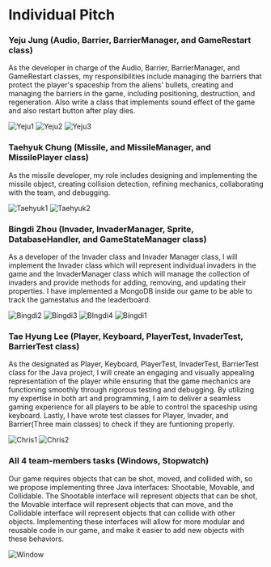 # Individual Pitch


### Yeju Jung (Audio, Barrier, BarrierManager, and GameRestart class)
As the developer in charge of the Audio, Barrier, BarrierManager, and GameRestart classes, my responsibilities include managing the barriers that protect the player's spaceship from the aliens' bullets, creating and managing the barriers in the game, including positioning, destruction, and regeneration. Also write a class that implements sound effect of the game and also restart button after play dies.

![Yeju1](https://user-images.githubusercontent.com/113272141/230509096-902196d7-9bde-4490-a0df-66cb7b84242f.jpg)
![Yeju2](https://user-images.githubusercontent.com/113272141/230509100-3eb99fba-d160-4dd4-860b-9ae7c2068991.jpg)
![Yeju3](https://user-images.githubusercontent.com/113272141/230509101-2ae79cdc-bbcc-4181-b80f-1be838b85905.jpg)


### Taehyuk Chung (Missile, and  MissileManager, and MissilePlayer class)
As the missile developer, my role includes designing and implementing the missile object, creating collision detection, refining mechanics, collaborating with the team, and debugging.

![Taehyuk1](https://user-images.githubusercontent.com/113272141/230509125-b879ff25-e35b-4183-a01e-7160bd54d797.jpg)
![Taehyuk2](https://user-images.githubusercontent.com/113272141/230509127-36c31a92-40fe-4930-a12d-828b2fada06d.jpg)


### Bingdi Zhou (Invader, InvaderManager, Sprite, DatabaseHandler, and GameStateManager class)
As a developer of the Invader class and Invader Manager class, I will implement the Invader class which will represent individual invaders in the game and the InvaderManager class which will manage the collection of invaders and provide methods for adding, removing, and updating their properties. I have implemented a MongoDB inside our game to be able to track the gamestatus and the leaderboard.

![Bingdi2](https://user-images.githubusercontent.com/113272141/230508648-f5cc516e-19b7-464e-867a-b26f3b4bc57e.jpg)
![Bingdi3](https://user-images.githubusercontent.com/113272141/230508652-8a4a7282-e068-4713-a605-206b333f479c.jpg)
![BIngdi4](https://user-images.githubusercontent.com/113272141/230508653-998caaa5-d1b3-438b-89f6-1bb0c35c2f3a.jpg)
![Bingdi1](https://user-images.githubusercontent.com/113272141/230508654-3c5279f8-8b62-4cf0-a1e7-c7b63a3459ac.jpg)


### Tae Hyung Lee (Player, Keyboard, PlayerTest, InvaderTest, BarrierTest class)
As the designated as Player, Keyboard, PlayerTest, InvaderTest, BarrierTest class for the Java project, I will create an engaging and visually appealing representation of the player while ensuring that the game mechanics are functioning smoothly through rigorous testing and debugging. By utilizing my expertise in both art and programming, I aim to deliver a seamless gaming experience for all players to be able to control the spaceship using keyboard. Lastly, I have wrote test classes for Player, Invader, and Barrier(Three main classes) to check if they are funtioning properly.

![Chris1](https://user-images.githubusercontent.com/113272141/230509226-7e3370de-d796-49b0-81bd-277fce055dc6.jpg)
![Chris2](https://user-images.githubusercontent.com/113272141/230509227-ced28af5-0bae-4fd0-abe7-75f39ed9491a.jpg)

### All 4 team-members tasks (Windows, Stopwatch)
Our game requires objects that can be shot, moved, and collided with, so we propose implementing three Java interfaces: Shootable, Movable, and Collidable.
The Shootable interface will represent objects that can be shot, the Movable interface will represent objects that can move, and the Collidable interface will represent objects that can collide with other objects.
Implementing these interfaces will allow for more modular and reusable code in our game, and make it easier to add new objects with these behaviors.


![Window](https://user-images.githubusercontent.com/113272141/230510953-4ac5cafd-3778-4c29-baeb-1818eb872f3a.jpg)




